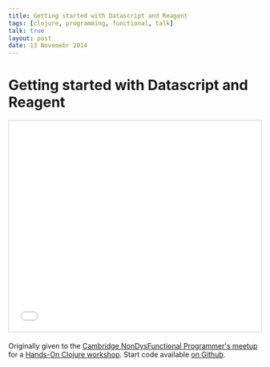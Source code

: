 ```yaml
---
title: Getting started with Datascript and Reagent
tags: [clojure, programming, functional, talk]
talk: true
layout: post
date: 13 Novemebr 2014
---
```


# Getting started with Datascript and Reagent

<iframe class="center" src="//www.slideshare.net/slideshow/embed_code/41535014" width="510" height="420" frameborder="0" marginwidth="0" marginheight="0" scrolling="no" style="border:1px solid #CCC; border-width:1px; margin-bottom:5px; max-width: 100%;" allowfullscreen> </iframe> 

Originally given to the [Cambridge NonDysFunctional Programmer's meetup](http://www.meetup.com/Cambridge-NonDysFunctional-Programmers/) for a [Hands-On Clojure workshop](http://www.meetup.com/Cambridge-NonDysFunctional-Programmers/events/206695032/). Start code available [on Github](https://github.com/bricef/datascript-workshop).